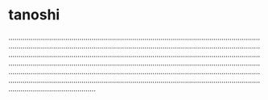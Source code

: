 # tanoshi
...................................................................................................................................................................................................................................................................................................................................................................................................................................................................................................................................................................................................................................................................................................................................................................................................................
